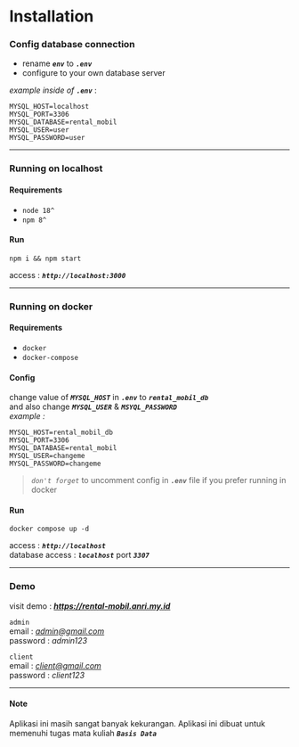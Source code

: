 # Installation

### Config database connection

- rename **_`env`_** to **_`.env`_**
- configure to your own database server

_example inside of_ **_`.env`_** :

```
MYSQL_HOST=localhost
MYSQL_PORT=3306
MYSQL_DATABASE=rental_mobil
MYSQL_USER=user
MYSQL_PASSWORD=user
```

---

### Running on localhost

#### Requirements

- `node 18^`
- `npm 8^`

#### Run

```
npm i && npm start
```

access : **_`http://localhost:3000`_**

---

### Running on docker

#### Requirements

- `docker`
- `docker-compose`

#### Config

change value of **_`MYSQL_HOST`_** in **_`.env`_** to **_`rental_mobil_db`_**  
and also change **_`MYSQL_USER`_** & **_`MSYQL_PASSWORD`_**  
_example :_

```
MYSQL_HOST=rental_mobil_db
MYSQL_PORT=3306
MYSQL_DATABASE=rental_mobil
MYSQL_USER=changeme
MYSQL_PASSWORD=changeme
```

> _`don't forget`_ to uncomment config in **_`.env`_** file if you prefer running in docker

#### Run

```
docker compose up -d
```

access : **_`http://localhost`_**  
database access : **_`localhost`_** port **_`3307`_**

---

### Demo

visit demo : ***https://rental-mobil.anri.my.id***

`admin`  
 email : *admin@gmail.com*  
 password : _admin123_

`client`  
 email : *client@gmail.com*  
 password : _client123_

---

#### Note

Aplikasi ini masih sangat banyak kekurangan.
Aplikasi ini dibuat untuk memenuhi tugas mata kuliah **_`Basis Data`_**
